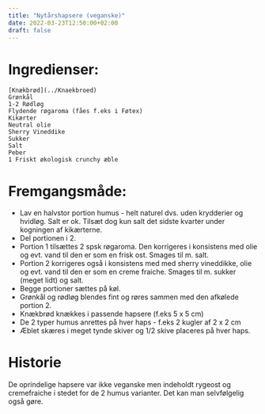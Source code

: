 ```yaml
---
title: "Nytårshapsere (veganske)"
date: 2022-03-23T12:50:00+02:00
draft: false
---
```

# Ingredienser:


	[Knækbrød](../Knaekbroed)
	Grønkål
	1-2 Rødløg
	Flydende røgaroma (fåes f.eks i Føtex)
	Kikærter
	Neutral olie
	Sherry Vineddike
	Sukker
	Salt
	Peber
	1 Friskt økologisk crunchy æble

# Fremgangsmåde:

* Lav en halvstor portion humus - helt naturel dvs. uden krydderier og hvidløg. Salt er ok. 
Tilsæt dog kun salt det sidste kvarter under kogningen af kikærterne.
* Del portionen i 2. 
* Portion 1 tilsættes 2 spsk røgaroma. Den korrigeres i konsistens med olie og evt. vand til den er som en frisk ost. 
Smages til m. salt.
* Portion 2 korrigeres også i konsistens med med sherry vineddikke, olie og evt. vand til den er som en creme fraiche. 
Smages til m. sukker (meget lidt) og salt.
* Begge portioner sættes på køl.
* Grønkål og rødløg blendes fint og røres sammen med den afkølede portion 2.
* Knækbrød knækkes i passende hapsere (f.eks 5 x 5 cm)
* De 2 typer humus anrettes på hver haps - f.eks 2 kugler af 2 x 2 cm
* Æblet skæres i meget tynde skiver og 1/2 skive placeres på hver haps.


# Historie

De oprindelige hapsere var ikke veganske men indeholdt rygeost og cremefraiche i stedet for de 2 humus varianter. 
Det kan man selvfølgelig også gøre.                                                                                        